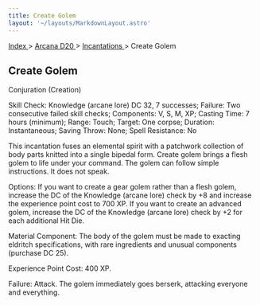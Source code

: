 ```yaml
---
title: Create Golem
layout: '~/layouts/MarkdownLayout.astro'
---
```


[ Index ](/) > [ Arcana D20 ](/arcana.d20.srd) > [ Incantations ](/arcana.d20.srd/incantations) > Create Golem

##  Create Golem

Conjuration (Creation)

Skill Check: Knowledge (arcane lore) DC 32, 7 successes; Failure: Two
consecutive failed skill checks; Components: V, S, M, XP; Casting Time: 7
hours (minimum); Range: Touch; Target: One corpse; Duration: Instantaneous;
Saving Throw: None; Spell Resistance: No

This incantation fuses an elemental spirit with a patchwork collection of body
parts knitted into a single bipedal form. Create golem brings a flesh golem to
life under your command. The golem can follow simple instructions. It does not
speak.

Options: If you want to create a gear golem rather than a flesh golem,
increase the DC of the Knowledge (arcane lore) check by +8 and increase the
experience point cost to 700 XP. If you want to create an advanced golem,
increase the DC of the Knowledge (arcane lore) check by +2 for each additional
Hit Die.

Material Component: The body of the golem must be made to exacting eldritch
specifications, with rare ingredients and unusual components (purchase DC 25).

Experience Point Cost: 400 XP.

Failure: Attack. The golem immediately goes berserk, attacking everyone and
everything.

